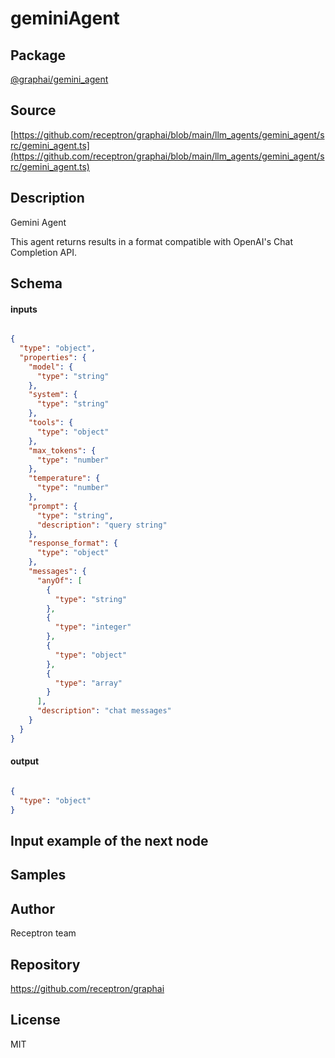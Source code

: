 # geminiAgent

## Package
[@graphai/gemini_agent](https://www.npmjs.com/package/@graphai/gemini_agent)
## Source
[https://github.com/receptron/graphai/blob/main/llm_agents/gemini_agent/src/gemini_agent.ts](https://github.com/receptron/graphai/blob/main/llm_agents/gemini_agent/src/gemini_agent.ts)

## Description

Gemini Agent

This agent returns results in a format compatible with OpenAI's Chat Completion API.

## Schema

#### inputs

```json

{
  "type": "object",
  "properties": {
    "model": {
      "type": "string"
    },
    "system": {
      "type": "string"
    },
    "tools": {
      "type": "object"
    },
    "max_tokens": {
      "type": "number"
    },
    "temperature": {
      "type": "number"
    },
    "prompt": {
      "type": "string",
      "description": "query string"
    },
    "response_format": {
      "type": "object"
    },
    "messages": {
      "anyOf": [
        {
          "type": "string"
        },
        {
          "type": "integer"
        },
        {
          "type": "object"
        },
        {
          "type": "array"
        }
      ],
      "description": "chat messages"
    }
  }
}

```

#### output

```json

{
  "type": "object"
}

```

## Input example of the next node



## Samples



## Author

Receptron team

## Repository

https://github.com/receptron/graphai

## License

MIT

